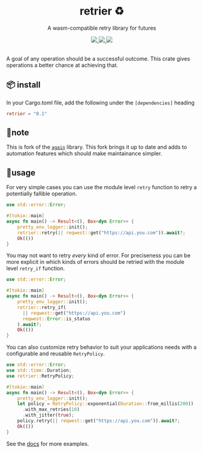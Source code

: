 <h1 align="center">
  retrier ♻️
</h1>

<p align="center">
   A wasm-compatible retry library for futures
</p>

<div align="center">
  <a href="https://github.com/ifiokjr/retrier/actions">
		<img src="https://github.com/ifiokjr/retrier/workflows/ci/badge.svg"/>
	</a>
  <a href="https://crates.io/crates/retrier">
		<img src="https://img.shields.io/crates/v/retrier"/>
	</a>
  <a href="http://docs.rs/retrier">
		<img src="https://docs.rs/retrier/badge.svg"/>
	</a>
</div>

<br />

A goal of any operation should be a successful outcome. This crate gives operations a better chance at achieving that.

## 📦 install

In your Cargo.toml file, add the following under the `[dependencies]` heading

```toml
retrier = "0.1"
```

## 📝note

This is fork of the [`again`](https://github.com/softprops/again) library. This fork brings it up to date and adds to automation features which should make maintainance simpler.

## 🤸usage

For very simple cases you can use the module level `retry` function to retry a potentially fallible operation.

```rust
use std::error::Error;

#[tokio::main]
async fn main() -> Result<(), Box<dyn Error>> {
    pretty_env_logger::init();
    retrier::retry(|| reqwest::get("https://api.you.com")).await?;
    Ok(())
}
```

You may not want to retry _every_ kind of error. For preciseness you can be more explicit in which kinds of errors should be retried with the module level `retry_if` function.

```rust
use std::error::Error;

#[tokio::main]
async fn main() -> Result<(), Box<dyn Error>> {
    pretty_env_logger::init();
    retrier::retry_if(
      || reqwest::get("https://api.you.com")
      reqwest::Error::is_status
    ).await?;
    Ok(())
}
```

You can also customize retry behavior to suit your applications needs with a configurable and reusable `RetryPolicy`.

```rust
use std::error::Error;
use std::time::Duration;
use retrier::RetryPolicy;

#[tokio::main]
async fn main() -> Result<(), Box<dyn Error>> {
    pretty_env_logger::init();
    let policy = RetryPolicy::exponential(Duration::from_millis(200))
      .with_max_retries(10)
      .with_jitter(true);
    policy.retry(|| reqwest::get("https://api.you.com")).await?;
    Ok(())
}
```

See the [docs](http://docs.rs/retrier) for more examples.
